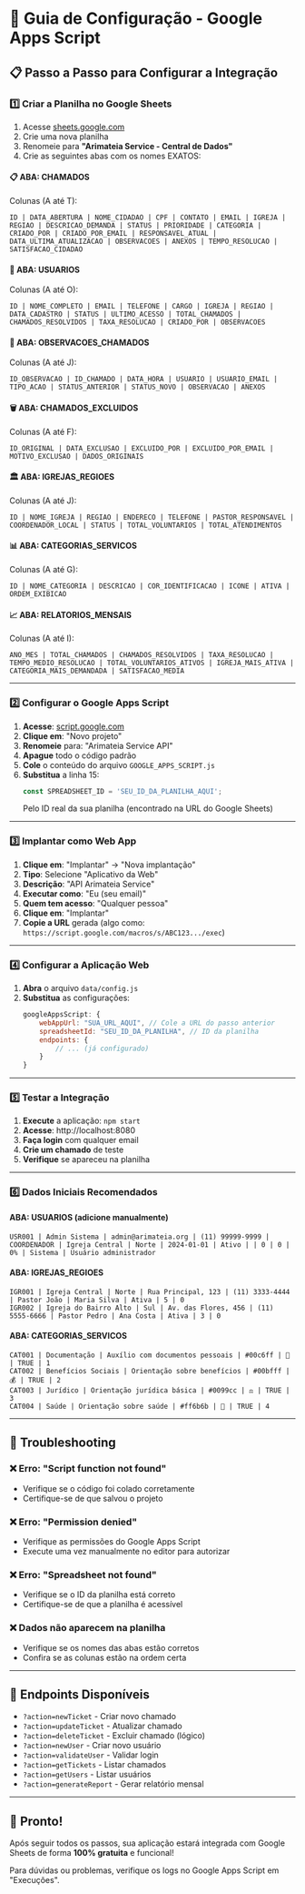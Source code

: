 # 🚀 Guia de Configuração - Google Apps Script

## 📋 Passo a Passo para Configurar a Integração

### 1️⃣ **Criar a Planilha no Google Sheets**

1. Acesse [sheets.google.com](https://sheets.google.com)
2. Crie uma nova planilha
3. Renomeie para **"Arimateia Service - Central de Dados"**
4. Crie as seguintes abas com os nomes EXATOS:

#### 📋 **ABA: CHAMADOS**
Colunas (A até T):
```
ID | DATA_ABERTURA | NOME_CIDADAO | CPF | CONTATO | EMAIL | IGREJA | REGIAO | DESCRICAO_DEMANDA | STATUS | PRIORIDADE | CATEGORIA | CRIADO_POR | CRIADO_POR_EMAIL | RESPONSAVEL_ATUAL | DATA_ULTIMA_ATUALIZACAO | OBSERVACOES | ANEXOS | TEMPO_RESOLUCAO | SATISFACAO_CIDADAO
```

#### 👥 **ABA: USUARIOS**
Colunas (A até O):
```
ID | NOME_COMPLETO | EMAIL | TELEFONE | CARGO | IGREJA | REGIAO | DATA_CADASTRO | STATUS | ULTIMO_ACESSO | TOTAL_CHAMADOS | CHAMADOS_RESOLVIDOS | TAXA_RESOLUCAO | CRIADO_POR | OBSERVACOES
```

#### 📝 **ABA: OBSERVACOES_CHAMADOS**
Colunas (A até J):
```
ID_OBSERVACAO | ID_CHAMADO | DATA_HORA | USUARIO | USUARIO_EMAIL | TIPO_ACAO | STATUS_ANTERIOR | STATUS_NOVO | OBSERVACAO | ANEXOS
```

#### 🗑️ **ABA: CHAMADOS_EXCLUIDOS**
Colunas (A até F):
```
ID_ORIGINAL | DATA_EXCLUSAO | EXCLUIDO_POR | EXCLUIDO_POR_EMAIL | MOTIVO_EXCLUSAO | DADOS_ORIGINAIS
```

#### 🏛️ **ABA: IGREJAS_REGIOES**
Colunas (A até J):
```
ID | NOME_IGREJA | REGIAO | ENDERECO | TELEFONE | PASTOR_RESPONSAVEL | COORDENADOR_LOCAL | STATUS | TOTAL_VOLUNTARIOS | TOTAL_ATENDIMENTOS
```

#### 📊 **ABA: CATEGORIAS_SERVICOS**
Colunas (A até G):
```
ID | NOME_CATEGORIA | DESCRICAO | COR_IDENTIFICACAO | ICONE | ATIVA | ORDEM_EXIBICAO
```

#### 📈 **ABA: RELATORIOS_MENSAIS**
Colunas (A até I):
```
ANO_MES | TOTAL_CHAMADOS | CHAMADOS_RESOLVIDOS | TAXA_RESOLUCAO | TEMPO_MEDIO_RESOLUCAO | TOTAL_VOLUNTARIOS_ATIVOS | IGREJA_MAIS_ATIVA | CATEGORIA_MAIS_DEMANDADA | SATISFACAO_MEDIA
```

---

### 2️⃣ **Configurar o Google Apps Script**

1. **Acesse**: [script.google.com](https://script.google.com)
2. **Clique em**: "Novo projeto"
3. **Renomeie** para: "Arimateia Service API"
4. **Apague** todo o código padrão
5. **Cole** o conteúdo do arquivo `GOOGLE_APPS_SCRIPT.js`
6. **Substitua** a linha 15:
   ```javascript
   const SPREADSHEET_ID = 'SEU_ID_DA_PLANILHA_AQUI';
   ```
   Pelo ID real da sua planilha (encontrado na URL do Google Sheets)

---

### 3️⃣ **Implantar como Web App**

1. **Clique em**: "Implantar" → "Nova implantação"
2. **Tipo**: Selecione "Aplicativo da Web"
3. **Descrição**: "API Arimateia Service"
4. **Executar como**: "Eu (seu email)"
5. **Quem tem acesso**: "Qualquer pessoa"
6. **Clique em**: "Implantar"
7. **Copie a URL** gerada (algo como: `https://script.google.com/macros/s/ABC123.../exec`)

---

### 4️⃣ **Configurar a Aplicação Web**

1. **Abra** o arquivo `data/config.js`
2. **Substitua** as configurações:
   ```javascript
   googleAppsScript: {
       webAppUrl: "SUA_URL_AQUI", // Cole a URL do passo anterior
       spreadsheetId: "SEU_ID_DA_PLANILHA", // ID da planilha
       endpoints: {
           // ... (já configurado)
       }
   }
   ```

---

### 5️⃣ **Testar a Integração**

1. **Execute** a aplicação: `npm start`
2. **Acesse**: http://localhost:8080
3. **Faça login** com qualquer email
4. **Crie um chamado** de teste
5. **Verifique** se apareceu na planilha

---

### 6️⃣ **Dados Iniciais Recomendados**

#### **ABA: USUARIOS** (adicione manualmente)
```
USR001 | Admin Sistema | admin@arimateia.org | (11) 99999-9999 | COORDENADOR | Igreja Central | Norte | 2024-01-01 | Ativo | | 0 | 0 | 0% | Sistema | Usuário administrador
```

#### **ABA: IGREJAS_REGIOES**
```
IGR001 | Igreja Central | Norte | Rua Principal, 123 | (11) 3333-4444 | Pastor João | Maria Silva | Ativa | 5 | 0
IGR002 | Igreja do Bairro Alto | Sul | Av. das Flores, 456 | (11) 5555-6666 | Pastor Pedro | Ana Costa | Ativa | 3 | 0
```

#### **ABA: CATEGORIAS_SERVICOS**
```
CAT001 | Documentação | Auxílio com documentos pessoais | #00c6ff | 📄 | TRUE | 1
CAT002 | Benefícios Sociais | Orientação sobre benefícios | #00bfff | 💰 | TRUE | 2
CAT003 | Jurídico | Orientação jurídica básica | #0099cc | ⚖️ | TRUE | 3
CAT004 | Saúde | Orientação sobre saúde | #ff6b6b | 🏥 | TRUE | 4
```

---

## 🔧 **Troubleshooting**

### ❌ **Erro: "Script function not found"**
- Verifique se o código foi colado corretamente
- Certifique-se de que salvou o projeto

### ❌ **Erro: "Permission denied"**
- Verifique as permissões do Google Apps Script
- Execute uma vez manualmente no editor para autorizar

### ❌ **Erro: "Spreadsheet not found"**
- Verifique se o ID da planilha está correto
- Certifique-se de que a planilha é acessível

### ❌ **Dados não aparecem na planilha**
- Verifique se os nomes das abas estão corretos
- Confira se as colunas estão na ordem certa

---

## 🎯 **Endpoints Disponíveis**

- `?action=newTicket` - Criar novo chamado
- `?action=updateTicket` - Atualizar chamado
- `?action=deleteTicket` - Excluir chamado (lógico)
- `?action=newUser` - Criar novo usuário
- `?action=validateUser` - Validar login
- `?action=getTickets` - Listar chamados
- `?action=getUsers` - Listar usuários
- `?action=generateReport` - Gerar relatório mensal

---

## 🚀 **Pronto!**

Após seguir todos os passos, sua aplicação estará integrada com Google Sheets de forma **100% gratuita** e funcional!

Para dúvidas ou problemas, verifique os logs no Google Apps Script em "Execuções".
